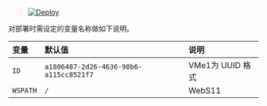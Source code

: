  

> [![Deploy](https://www.herokucdn.com/deploy/button.png)](https://dashboard.heroku.com/new?template=https://github.com/fdgyt6/saokuxa/)

 

对部署时需设定的变量名称做如下说明。

| 变量 | 默认值 | 说明 |
| :--- | :--- | :--- |
| `ID` | `a1806487-2d26-4636-98b6-a115cc8521f7` | VMe1为 UUID 格式 |
| `WSPATH` | `/` | WebS11 |
 
